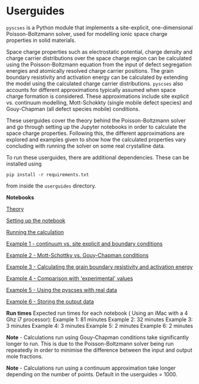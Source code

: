 # Userguides

`pyscses` is a Python module that implements a site-explicit, one-dimensional Poisson-Boltzmann solver, used for modelling ionic space charge properties in solid materials.

Space charge properties such as electrostatic potential, charge density and charge carrier distributions over the space charge region can be calculated using the Poisson-Boltzmann equation from the input of defect segregation energies and atomically resolved charge carrier positions. The grain boundary resistivity and activation energy can be calculated by extending the model using the calculated charge carrier distributions. `pyscses` also accounts for different approximations typically assumed when space charge formation is considered. These approximations include site explicit vs. continuum modelling, Mott-Schokkty (single mobile defect species) and Gouy-Chapman (all defect species mobile) conditions.

These userguides cover the theory behind the Poisson-Boltzmann solver and go through setting up the Jupyter notebooks in order to calculate the space charge properties. Following this, the different approximations are explored and examples given to show how the calculated properties vary concluding with running the solver on some real crystalline data. 

To run these userguides, there are additional dependencies. These can be installed using

```
pip install -r requirements.txt
```

from inside the `userguides` directory.

**Notebooks**

[Theory](notebooks/Theory.ipynb)

[Setting up the notebook](notebooks/Setting_up.ipynb)

[Running the calculation](notebooks/Running.ipynb)

[Example 1 - continuum vs. site explicit and boundary conditions](notebooks/Ex_1_BC.ipynb)

[Example 2 - Mott-Schottky vs. Gouy-Chapman conditions](notebooks/Ex_2_MSGC.ipynb)

[Example 3 - Calculating the grain boundary resistivity and activation energy](notebooks/Ex_3_Res.ipynb)

[Example 4 - Comparison with 'experimental' values](notebooks/Ex_4_MSapp.ipynb)

[Example 5 - Using the pyscses with real data](notebooks/Ex_5_real_data.ipynb)

[Example 6 - Storing the output data](notebooks/Ex_6_store_data.ipynb)

**Run times**
Expected run times for each notebook ( Using an iMac with a 4 Ghz i7 processor):
Example 1: 81 minutes
Example 2: 32 minutes
Example 3: 3 minutes
Example 4: 3 minutes
Example 5: 2 minutes
Example 6: 2 minutes

**Note** - Calculations run using Gouy-Chapman conditions take significantly longer to run. This is due to the Poisson-Boltzmann solver being run repeatedly in order to minimise the difference between the input and output mole fractions.

**Note** - Calculations run using a continuum approximation take longer depending on the number of points. Default in the userguides = 1000.

